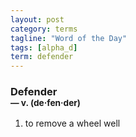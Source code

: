 ```yaml
---
layout: post
category: terms
tagline: "Word of the Day"
tags: [alpha_d]
term: defender
---
```


<h3>Defender<br/> <small>&mdash; v. (de<span>&middot;</span>fen<span>&middot;</span>der)</small></h3>
<p><ol><li>to remove a wheel well</li>
</ol></p>
